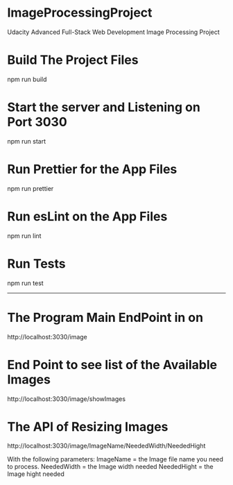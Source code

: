 # ImageProcessingProject
Udacity Advanced Full-Stack Web Development Image Processing Project

# Build The Project Files 
npm run build

# Start the server and Listening on Port 3030
npm run start

# Run Prettier for the App Files
npm run prettier

# Run esLint on the App Files
npm run lint

# Run Tests
npm run test

---------------------------------------------------

# The Program Main EndPoint in on 
http://localhost:3030/image

# End Point to see list of the Available Images
http://localhost:3030/image/showImages

# The API of Resizing Images
http://localhost:3030/image/ImageName/NeededWidth/NeededHight

With the following parameters:
ImageName = the Image file name you need to process.
NeededWidth = the Image width needed
NeededHight = the Image hight needed


